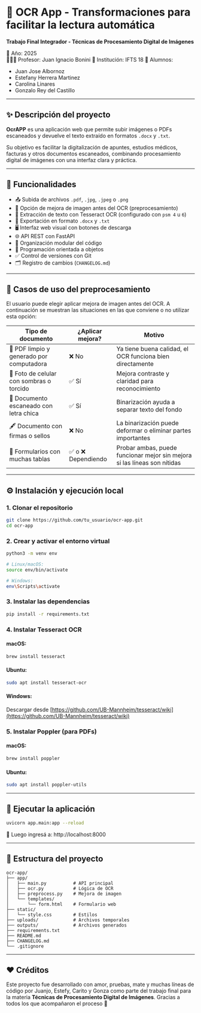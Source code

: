 # 🧾 OCR App - Transformaciones para facilitar la lectura automática

**Trabajo Final Integrador - Técnicas de Procesamiento Digital de Imágenes**

📅 Año: 2025  
👨🏻‍🏫 Profesor: Juan Ignacio Bonini
🏫 Institución: IFTS 18
👤 Alumnos:
- Juan Jose Albornoz
- Estefany Herrera Martinez
- Carolina Linares
- Gonzalo Rey del Castillo

---

## ✨ Descripción del proyecto

**OcrAPP** es una aplicación web que permite subir imágenes o PDFs escaneados y devuelve el texto extraído en formatos `.docx` y `.txt`.

Su objetivo es facilitar la digitalización de apuntes, estudios médicos, facturas y otros documentos escaneados, combinando procesamiento digital de imágenes con una interfaz clara y práctica.

---

## 🚀 Funcionalidades

- 📤 Subida de archivos `.pdf`, `.jpg`, `.jpeg` o `.png`
- 🧼 Opción de mejora de imagen antes del OCR (preprocesamiento)
- 🔎 Extracción de texto con Tesseract OCR (configurado con `psm 4` u `6`)
- 📝 Exportación en formato `.docx` y `.txt`
- 🖥️ Interfaz web visual con botones de descarga
- 🌐 API REST con FastAPI
- 📁 Organización modular del código
- 🧠 Programación orientada a objetos
- ✅ Control de versiones con Git
- 🗂️ Registro de cambios (`CHANGELOG.md`)

---

## 🧼 Casos de uso del preprocesamiento

El usuario puede elegir aplicar mejora de imagen antes del OCR. A continuación se muestran las situaciones en las que conviene o no utilizar esta opción:

| Tipo de documento                          | ¿Aplicar mejora? | Motivo                                                                 |
|--------------------------------------------|------------------|------------------------------------------------------------------------|
| 📄 PDF limpio y generado por computadora   | ❌ No             | Ya tiene buena calidad, el OCR funciona bien directamente              |
| 📸 Foto de celular con sombras o torcido   | ✅ Sí             | Mejora contraste y claridad para reconocimiento                        |
| 🧾 Documento escaneado con letra chica     | ✅ Sí             | Binarización ayuda a separar texto del fondo                          |
| 🖋️ Documento con firmas o sellos           | ❌ No             | La binarización puede deformar o eliminar partes importantes           |
| 📃 Formularios con muchas tablas           | ✅ o ❌ Dependiendo| Probar ambas, puede funcionar mejor sin mejora si las líneas son nítidas|

---

## ⚙️ Instalación y ejecución local

### 1. Clonar el repositorio

```bash
git clone https://github.com/tu_usuario/ocr-app.git
cd ocr-app
```

### 2. Crear y activar el entorno virtual

```bash
python3 -m venv env

# Linux/macOS:
source env/bin/activate

# Windows:
env\Scripts\activate
```

### 3. Instalar las dependencias

```bash
pip install -r requirements.txt
```

### 4. Instalar Tesseract OCR

#### macOS:

```bash
brew install tesseract
```

#### Ubuntu:

```bash
sudo apt install tesseract-ocr
```

#### Windows:

Descargar desde [https://github.com/UB-Mannheim/tesseract/wiki](https://github.com/UB-Mannheim/tesseract/wiki)

### 5. Instalar Poppler (para PDFs)

#### macOS:

```bash
brew install poppler
```

#### Ubuntu:

```bash
sudo apt install poppler-utils
```

---

## 🚀 Ejecutar la aplicación

```bash
uvicorn app.main:app --reload
```

📎 Luego ingresá a: http://localhost:8000

---

## 📂 Estructura del proyecto

```
ocr-app/
├── app/
│   ├── main.py          # API principal
│   ├── ocr.py           # Lógica de OCR
│   ├── preprocess.py    # Mejora de imagen
│   └── templates/
│       └── form.html    # Formulario web
├── static/
│   └── style.css        # Estilos
├── uploads/             # Archivos temporales
├── outputs/             # Archivos generados
├── requirements.txt
├── README.md
├── CHANGELOG.md
└── .gitignore
```

---

## ❤️ Créditos

Este proyecto fue desarrollado con amor, pruebas, mate y muchas líneas de código por Juanjo, Estefy, Carito y Gonza como parte del trabajo final para la materia **Técnicas de Procesamiento Digital de Imágenes**. Gracias a todos los que acompañaron el proceso 🤗